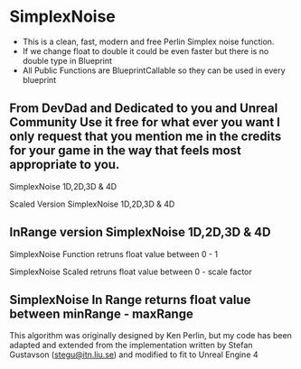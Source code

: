 # SimplexNoise

* This is a clean, fast, modern and free Perlin Simplex noise function.
* If we change float to double it could be even faster but there is no double type in Blueprint
* All Public Functions are BlueprintCallable so they can be used in every blueprint

From DevDad and Dedicated to you and Unreal Community
Use it free for what ever you want
I only request that you mention me in the credits for your game in the way that feels most appropriate to you.
-------------------------------------------------------
SimplexNoise 1D,2D,3D & 4D

Scaled Version SimplexNoise 1D,2D,3D & 4D

InRange version SimplexNoise 1D,2D,3D & 4D
--------------------------------------------------------
SimplexNoise Function retruns float value between 0 - 1

SimplexNoise Scaled retruns float value between 0 - scale factor 

SimplexNoise In Range returns float value between minRange - maxRange
---------------------------------------------------------
This algorithm was originally designed by Ken Perlin, but my code has been
adapted and extended from the implementation written by Stefan Gustavson (stegu@itn.liu.se)
and modified to fit to Unreal Engine 4
